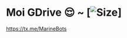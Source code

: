 # Moi GDrive 😌 ~ [![Size](https://img.shields.io/github/repo-size/realeu/drive?style=flat&color=black)]
https://tx.me/MarineBots
